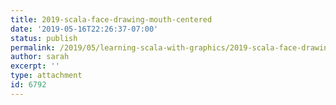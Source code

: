 ```yaml
---
title: 2019-scala-face-drawing-mouth-centered
date: '2019-05-16T22:26:37-07:00'
status: publish
permalink: /2019/05/learning-scala-with-graphics/2019-scala-face-drawing-mouth-centered
author: sarah
excerpt: ''
type: attachment
id: 6792
---
```

<!DOCTYPE html PUBLIC "-//W3C//DTD HTML 4.0 Transitional//EN" "http://www.w3.org/TR/REC-html40/loose.dtd">
<?xml encoding="UTF-8">
